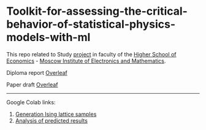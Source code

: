 # Toolkit-for-assessing-the-critical-behavior-of-statistical-physics-models-with-ml

This repo related to Study [project](https://cabinet.miem.hse.ru/#/project/329/info/2020) in faculty of the [Higher School of Economics](https://www.hse.ru/) - [Moscow Institute of Electronics and Mathematics](https://miem.hse.ru/).

Diploma report [Overleaf](https://www.overleaf.com/read/hsqrqvjchnvc)

Paper draft [Overleaf](https://www.overleaf.com/read/wmbnbhjccdwy)

---

Google Colab links:

1. [Generation Ising lattice samples](https://colab.research.google.com/drive/10-HUFWjfShkjABFOJSuysyM9DHmbCaS7?usp=sharing) 
2. [Analysis of predicted results](https://colab.research.google.com/drive/1krkzU8lkfZyzubPFHWBzLsrQ6E2SIflo?usp=sharing)

